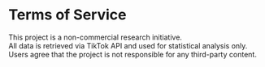 # Terms of Service

This project is a non-commercial research initiative.  
All data is retrieved via TikTok API and used for statistical analysis only.  
Users agree that the project is not responsible for any third-party content.  
